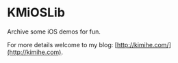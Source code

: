 # KMiOSLib
Archive some iOS demos for fun.  

For more details welcome to my blog: [http://kimihe.com/](http://kimihe.com).
